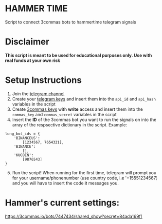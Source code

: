 # HAMMER TIME
Script to connect 3commas bots to hammertime telegram signals

# Disclaimer
**This script is meant to be used for educational purposes only. Use with real funds at your own risk**



# Setup Instructions
1. Join the [telegram channel](https://t.me/+w8EBb3Y1Nbs4OTc5)
2. Create your [telegram keys](https://my.telegram.org/apps) and insert them into the `api_id` and `api_hash` variables in the script
3. Create [3commas keys](https://3commas.io/api_access_tokens) with **write** access and insert them into the `commas_key` and `commas_secret` variables in the script
4. Insert the **ID** of the 3commas bot you want to run the signals on into the array of the respsective dictionary in the script. Example:
```
long_bot_ids = {
    'BINANCEUS':
        [1234567, 7654321],
    'BINANCE':
        [],
    'KUCOIN':
        [9876543]
}
```
5. Run the script! When running for the first time, telegram will prompt you for your username/phonenumber (use country code, i.e '+15551234567) and you will have to insert the code it messages you.

# Hammer's current settings:
https://3commas.io/bots/7447434/shared_show?secret=84ada169f1
